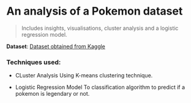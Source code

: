 # An analysis of a Pokemon dataset 

> Includes insights, visualisations, cluster analysis and a logistic regression model.

**Dataset**: [Dataset obtained from Kaggle](https://www.kaggle.com/abcsds/pokemon)
>
### Techniques used:
* CLuster Analysis
Using K-means clustering technique.

* Logistic Regression Model
To classification algorithm to predict if a pokemon is legendary or not.
